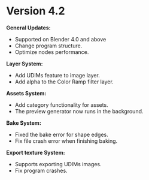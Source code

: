 # Version 4.2

__General Updates:__

- Supported on Blender 4.0 and above
- Change program structure.
- Optimize nodes performance.

__Layer System:__

- Add UDIMs feature to image layer.
- Add alpha to the Color Ramp filter layer.

__Assets System:__

- Add category functionality for assets.
- The preview generator now runs in the background.

__Bake System:__

- Fixed the bake error for shape edges.
- Fix file crash error when finishing baking.

__Export texture System:__

- Supports exporting UDIMs images.
- Fix program crashes.
